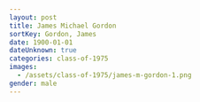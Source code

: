 ```yaml
---
layout: post
title: James Michael Gordon
sortKey: Gordon, James
date: 1900-01-01
dateUnknown: true
categories: class-of-1975
images:
  - /assets/class-of-1975/james-m-gordon-1.png
gender: male
---
```

